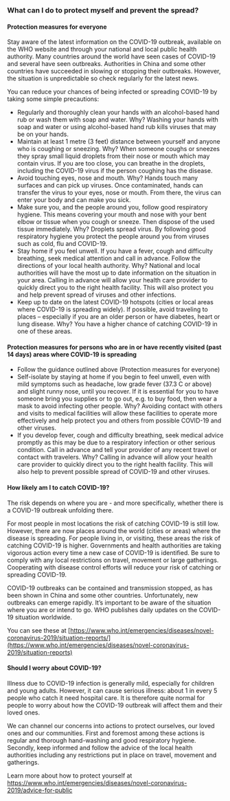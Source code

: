 ### What can I do to protect myself and prevent the spread?

#### Protection measures for everyone

Stay aware of the latest information on the COVID-19 outbreak, available on the WHO website and through your national and local public health authority. Many countries around the world have seen cases of COVID-19 and several have seen outbreaks. Authorities in China and some other countries have succeeded in slowing or stopping their outbreaks. However, the situation is unpredictable so check regularly for the latest news.

You can reduce your chances of being infected or spreading COVID-19 by taking some simple precautions:

- Regularly and thoroughly clean your hands with an alcohol-based hand rub or wash them with soap and water.
  Why? Washing your hands with soap and water or using alcohol-based hand rub kills viruses that may be on your hands.
- Maintain at least 1 metre (3 feet) distance between yourself and anyone who is coughing or sneezing.
  Why? When someone coughs or sneezes they spray small liquid droplets from their nose or mouth which may contain virus. If you are too close, you can breathe in the droplets, including the COVID-19 virus if the person coughing has the disease.
- Avoid touching eyes, nose and mouth.
  Why? Hands touch many surfaces and can pick up viruses. Once contaminated, hands can transfer the virus to your eyes, nose or mouth. From there, the virus can enter your body and can make you sick.
- Make sure you, and the people around you, follow good respiratory hygiene. This means covering your mouth and nose with your bent elbow or tissue when you cough or sneeze. Then dispose of the used tissue immediately.
  Why? Droplets spread virus. By following good respiratory hygiene you protect the people around you from viruses such as cold, flu and COVID-19.
- Stay home if you feel unwell. If you have a fever, cough and difficulty breathing, seek medical attention and call in advance. Follow the directions of your local health authority.
  Why? National and local authorities will have the most up to date information on the situation in your area. Calling in advance will allow your health care provider to quickly direct you to the right health facility. This will also protect you and help prevent spread of viruses and other infections.
- Keep up to date on the latest COVID-19 hotspots (cities or local areas where COVID-19 is spreading widely). If possible, avoid traveling to places  – especially if you are an older person or have diabetes, heart or lung disease.
  Why? You have a higher chance of catching COVID-19 in one of these areas.

#### Protection measures for persons who are in or have recently visited (past 14 days) areas where COVID-19 is spreading

- Follow the guidance outlined above (Protection measures for everyone)
- Self-isolate by staying at home if you begin to feel unwell, even with mild symptoms such as headache, low grade fever (37.3 C or above) and slight runny nose, until you recover. If it is essential for you to have someone bring you supplies or to go out, e.g. to buy food, then wear a mask to avoid infecting other people.
  Why? Avoiding contact with others and visits to medical facilities will allow these facilities to operate more effectively and help protect you and others from possible COVID-19 and other viruses.
- If you develop fever, cough and difficulty breathing, seek medical advice promptly as this may be due to a respiratory infection or other serious condition. Call in advance and tell your provider of any recent travel or contact with travelers.
  Why? Calling in advance will allow your health care provider to quickly direct you to the right health facility. This will also help to prevent possible spread of COVID-19 and other viruses.

#### How likely am I to catch COVID-19?

The risk depends on where you  are - and more specifically, whether there is a COVID-19 outbreak unfolding there.

For most people in most locations the risk of catching COVID-19 is still low. However, there are now places around the world (cities or areas) where the disease is spreading. For people living in, or visiting, these areas the risk of catching COVID-19 is higher. Governments and health authorities are taking vigorous action every time a new case of COVID-19 is identified. Be sure to comply with any local restrictions on travel, movement or large gatherings. Cooperating with disease control efforts will reduce your risk of catching or spreading COVID-19.

COVID-19 outbreaks can be contained and transmission stopped, as has been shown in China and some other countries. Unfortunately, new outbreaks can emerge rapidly. It’s important to be aware of the situation where you are or intend to go. WHO publishes daily updates on the COVID-19 situation worldwide. 

You can see these at [https://www.who.int/emergencies/diseases/novel-coronavirus-2019/situation-reports/](https://www.who.int/emergencies/diseases/novel-coronavirus-2019/situation-reports)



#### Should I worry about COVID-19?

Illness due to COVID-19 infection is generally mild, especially for children and young adults. However, it can cause serious illness: about 1 in every 5 people who catch it need hospital care. It is therefore quite normal for people to worry about how the COVID-19 outbreak will affect them and their loved ones.

We can channel our concerns into actions to protect ourselves, our loved ones and our communities. First and foremost among these actions is regular and thorough hand-washing and good respiratory hygiene. Secondly, keep informed and follow the advice of the local health authorities including any restrictions put in place on travel, movement and gatherings.

Learn more about how to protect yourself at https://www.who.int/emergencies/diseases/novel-coronavirus-2019/advice-for-public

